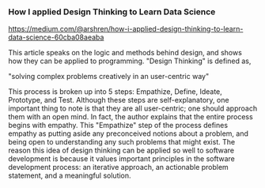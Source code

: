### How I applied Design Thinking to Learn Data Science 
<https://medium.com/@arshren/how-i-applied-design-thinking-to-learn-data-science-60cba08aeaba>

This article speaks on the logic and methods behind design, and shows how they can be applied to programming. "Design Thinking" is defined as,

"solving complex problems creatively in an user-centric way"

This process is broken up into 5 steps: Empathize, Define, Ideate, Prototype, and Test. Although these steps are self-explanatory, one important thing to note is that they are all user-centric; one should approach them with an open mind. In fact, the author explains that the entire process begins with empathy. This "Empathize" step of the process defines empathy as putting aside any preconceived notions about a problem, and being open to understanding any such problems that might exist. The reason this idea of design thinking can be applied so well to software development is because it values important principles in the software development process: an iterative approach, an actionable problem statement, and a meaningful solution.